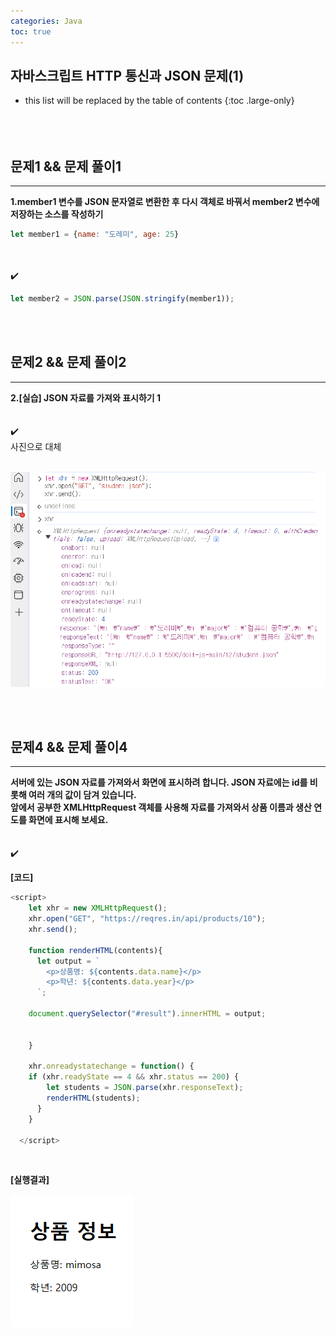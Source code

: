 ```yaml
---
categories: Java
toc: true
---
```


## 자바스크립트 HTTP 통신과 JSON 문제(1)
* this list will be replaced by the table of contents
{:toc .large-only}
  <br> 
  <br>
  <br>
  <br>

## 문제1 && 문제 풀이1
___
**1.member1 변수를 JSON 문자열로 변환한 후 다시 객체로 바꿔서 member2 변수에 저장하는 소스를 작성하기** 
<br>

```js
let member1 = {name: "도레미", age: 25}
```
<br>
<br>
✔️

```js
let member2 = JSON.parse(JSON.stringify(member1));
```
<br>
<br>

## 문제2 && 문제 풀이2
___
**2.[실습] JSON 자료를 가져와 표시하기 1** 
<br>
<br>
<br>
✔️
<br>
사진으로 대체
<br>
<br>

![첨부1](https://github.com/YuiLoong/YuiLoong.github.io/blob/master/assets/img/0423_1.png?raw=true)


<br>
<br>

## 문제4 && 문제 풀이4
___
**서버에 있는 JSON 자료를 가져와서 화면에 표시하려 합니다. JSON 자료에는 id를 비롯해 여러 개의 값이 담겨 있습니다.** <br>
**앞에서 공부한 XMLHttpRequest 객체를 사용해 자료를 가져와서 상품 이름과 생산 연도를 화면에 표시해 보세요.** 
<br>
<br>
<br>
✔️
<br>

**[코드]**
<br>

```js
<script>
    let xhr = new XMLHttpRequest();
    xhr.open("GET", "https://reqres.in/api/products/10");
    xhr.send();

    function renderHTML(contents){
      let output = `
        <p>상품명: ${contents.data.name}</p>
        <p>학년: ${contents.data.year}</p>
      `;
      
    document.querySelector("#result").innerHTML = output;


    }

    xhr.onreadystatechange = function() {
    if (xhr.readyState == 4 && xhr.status == 200) {
        let students = JSON.parse(xhr.responseText);
        renderHTML(students);
      }
    }

  </script>
```
<br>

**[실행결과]**
<br>


![첨부2](https://github.com/YuiLoong/YuiLoong.github.io/blob/master/assets/img/0423_2.png?raw=true)

<br>
<br>

